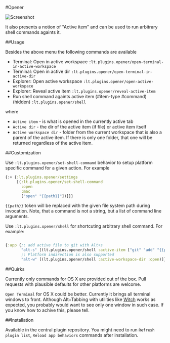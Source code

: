 #Opener

![Screenshot](http://snag.gy/fAV7T.jpg)

It also presents a notion of "Active item" and can be used
to run arbitrary shell commands againts it.

##Usage

Besides the above menu the following commands are available

  * Terminal: Open in active workspace `:lt.plugins.opener/open-terminal-in-active-workspace`
  * Terminal: Open in active dir `:lt.plugins.opener/open-terminal-in-active-dir`
  * Explorer: Open active workspace `:lt.plugins.opener/open-active-workspace`
  * Explorer: Reveal active item `:lt.plugins.opener/reveal-active-item`
  * Run shell command againts active item (#item-type #command) (hidden) `:lt.plugins.opener/shell`

where

  * `Active item` - is what is opened in the currently active tab
  * `Active dir` - the dir of the active item (if file) or active item itself
  * `Active workspace dir` - folder from the current workspace that is also a parent
  of the active item. If there is only one folder, that one will be returned
  regardless of the active item.

##Customization

Use `:lt.plugins.opener/set-shell-command` behavior to
setup platform specific command for a given action. For example

```clojure
{:+ {:lt.plugins.opener/settings
     [(:lt.plugins.opener/set-shell-command
       :open
       :mac
       ["open" "{{path}}"])]}}
```

`{{path}}` token will be replaced with the given file system path
during invocation. Note, that a command is not a string, but a list
of command line arguments.

Use `:lt.plugins.opener/shell` for shortcuting arbitrary shell command.
For example:

```Clojure

{:app {;; add active file to git with Alt+s
       "alt-s" [(lt.plugins.opener/shell :active-item ["git" "add" "{{path}}"])]}
       ;; Platform indirection is also supported
       "alt-w" [(lt.plugins.opener/shell :active-workspace-dir :open)]}
```

##Quirks

Currently only commands for OS X are provided out of the box.
Pull requests with plausible defaults for other platforms are welcome.

`Open Terminal` for OS X could be better. Currently it
brings all terminal windows to front. Although Alt+Tabbing
with utilities like [Witch](http://manytricks.com/witch/)
works as expected, you probably would want to see only one window
in such case. If you know how to achive this, please tell.


##Installation

Available in the central plugin repository.
You might need to run `Refresh plugin list`, `Reload app behaviors`
commands after installation.
